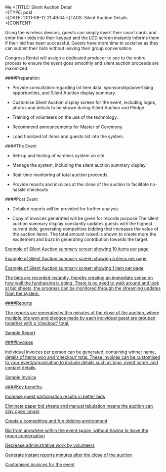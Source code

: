 ~~file~~
<[TITLE: 	Silent Auction Detail	
<[TYPE: 	post	
<[DATE: 	2011-09-12 21:49:34	
<[TAGS: 	Silent Auction Details	
<[CONTENT: 	



Using the wireless devices, guests can simply insert their smart cards and enter their bids into their keypad and the LCD screen instantly informs them if their bid has been successful.  Guests have more time to socialise as they can submit their bids without leaving their group conversation.




Congress Rental will assign a dedicated producer to see to the entire process to ensure the event goes smoothly and silent auction proceeds are maximized:





####Preparation



 - Provide consultation regarding lot item data, sponsorship/advertising opportunities, and Silent Auction display summary.



 - Customise Silent Auction display screen for the event, including logos, photos and details to be shown during Silent Auction and Pledge.



 - Training of volunteers on the use of the technology.



 - Recommend announcements for Master of Ceremony.



 - Load finalized lot items and guests list into the system.





####The Event



 - Set-up and testing of wireless system on site.



 - Manage the system, including the silent auction summary display.



 - Real-time monitoring of total auction proceeds.



 - Provide reports and invoices at the close of the auction to facilitate no-hassle checkouts





####Post Event



 - Detailed reports will be provided for further analysis



 - Copy of invoices generated will be given for records purpose
The silent auction summary display constantly updates guests with the highest current bids, generating competitive bidding that increases the value of the auction items.  The total amount raised is shown to create more the excitement and buzz in generating contribution towards the target.



<a href="http://congressrental.com.au/wp-content/uploads/2011/09/120.jpg">



Example of Silent Auction summary screen showing 10 items per page



<a href="http://congressrental.com.au/wp-content/uploads/2011/09/212.jpg">



Example of Silent Auction summary screen showing 5 items per page



<a href="http://congressrental.com.au/wp-content/uploads/2011/09/36.jpg">



Example of Silent Auction summary screen showing 1 item per page



The bids are recorded instantly, thereby creating an immediate sense on how well the fundraising is going.  There is no need to walk around and look at bid sheets;  the progress can be monitored through the streaming updates from the system.





####Reports



The reports are generated within minutes of the close of the auction, where multiple lots won and pledges made by each individual guest are grouped together with a ‘checkout’ total.



Sample Report




<a href="http://congressrental.com.au/wp-content/uploads/2011/09/172.png">





####Invoices



Individual invoices per person can be generated, containing winner name, details of items won and ‘checkout’ total.  These invoices can be customised to your event/organisation to include details such as logo, event name, and contact details.



<a href="http://congressrental.com.au/wp-content/uploads/2011/09/201.png">



Sample Invoice





####Key benefits:



Increase guest participation results in better bids



Eliminate paper bid sheets and manual tabulation means the auction can stay open longer



Create a competitive and fun bidding environment



Bid from anywhere within the event space, without having to leave the group conversation



Decrease administrative work by volunteers



Generate instant reports minutes after the close of the auction



Customised invoices for the event



